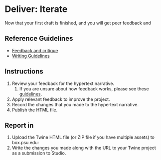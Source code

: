 # Deliver: Iterate

Now that your first draft is finished, and you will get peer feedback and 

## Reference Guidelines

- [Feedback and critique](/toolkit/feedback-and-critique.md)
- [Writing Guidelines](/writing_guidelines.md)

## Instructions

1. Review your feedback for the hypertext narrative.
    1. If you are unsure about how feedback works, please see these [guidelines](/toolkit/feedback-and-critique.md).
3. Apply relevant feedback to improve the project.
4. Record the changes that you made to the hypertext narrative.
4. Publish the HTML file.

## Report in

1. Upload the Twine HTML file (or ZIP file if you have multiple assets) to box.psu.edu: 
2. Write the changes you made along with the URL to your Twine project as a submission to Studio.